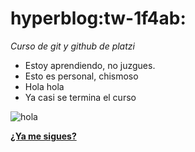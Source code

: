 # hyperblog:tw-1f4ab:
*Curso de git y github de platzi*
- Estoy aprendiendo, no juzgues.
- Esto es personal, chismoso
- Hola hola
- Ya casi se termina el curso

![hola](https://i.imgur.com/xB9UVL5.jpg "hola")

[**¿Ya me sigues?**](https://www.instagram.com/julianruiz.png/ "¿Ya me sigues?")
